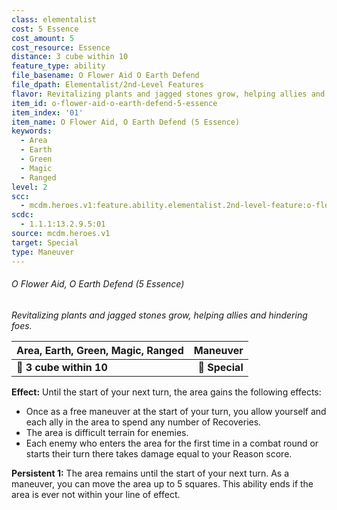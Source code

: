 ```yaml
---
class: elementalist
cost: 5 Essence
cost_amount: 5
cost_resource: Essence
distance: 3 cube within 10
feature_type: ability
file_basename: O Flower Aid O Earth Defend
file_dpath: Elementalist/2nd-Level Features
flavor: Revitalizing plants and jagged stones grow, helping allies and hindering foes.
item_id: o-flower-aid-o-earth-defend-5-essence
item_index: '01'
item_name: O Flower Aid, O Earth Defend (5 Essence)
keywords:
  - Area
  - Earth
  - Green
  - Magic
  - Ranged
level: 2
scc:
  - mcdm.heroes.v1:feature.ability.elementalist.2nd-level-feature:o-flower-aid-o-earth-defend-5-essence
scdc:
  - 1.1.1:13.2.9.5:01
source: mcdm.heroes.v1
target: Special
type: Maneuver
---
```


###### O Flower Aid, O Earth Defend (5 Essence)

*Revitalizing plants and jagged stones grow, helping allies and hindering foes.*

| **Area, Earth, Green, Magic, Ranged** |   **Maneuver** |
| ------------------------------------- | -------------: |
| **📏 3 cube within 10**               | **🎯 Special** |

**Effect:** Until the start of your next turn, the area gains the following effects:

- Once as a free maneuver at the start of your turn, you allow yourself and each ally in the area to spend any number of Recoveries.
- The area is difficult terrain for enemies.
- Each enemy who enters the area for the first time in a combat round or starts their turn there takes damage equal to your Reason score.

**Persistent 1:** The area remains until the start of your next turn. As a maneuver, you can move the area up to 5 squares. This ability ends if the area is ever not within your line of effect.

